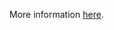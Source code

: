 More information [here](https://docs.bridgecrew.io/docs/ensure-gcp-cloud-build-workers-are-private).
